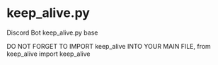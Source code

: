 # keep_alive.py
Discord Bot keep_alive.py base

DO NOT FORGET TO IMPORT keep_alive INTO YOUR MAIN FILE, from keep_alive import keep_alive
